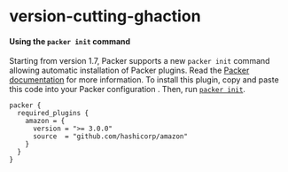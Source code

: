 # version-cutting-ghaction

#### Using the `packer init` command
Starting from version 1.7, Packer supports a new `packer init` command allowing
automatic installation of Packer plugins. Read the
[Packer documentation](https://www.packer.io/docs/commands/init) for more information.
To install this plugin, copy and paste this code into your Packer configuration .
Then, run [`packer init`](https://www.packer.io/docs/commands/init).
```hcl
packer {
  required_plugins {
    amazon = {
      version = ">= 3.0.0"
      source  = "github.com/hashicorp/amazon"
    }
  }
}
```
